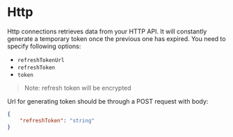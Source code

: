 # Http

Http connections retrieves data from your HTTP API. It will constantly generate a temporary token once the previous one has expired. You need to specify following options:

* `refreshTokenUrl`
* `refreshToken`
* `token`

> Note: refresh token will be encrypted

Url for generating token should be through a POST request with body:
```json
{
    "refreshToken": "string"
}
```